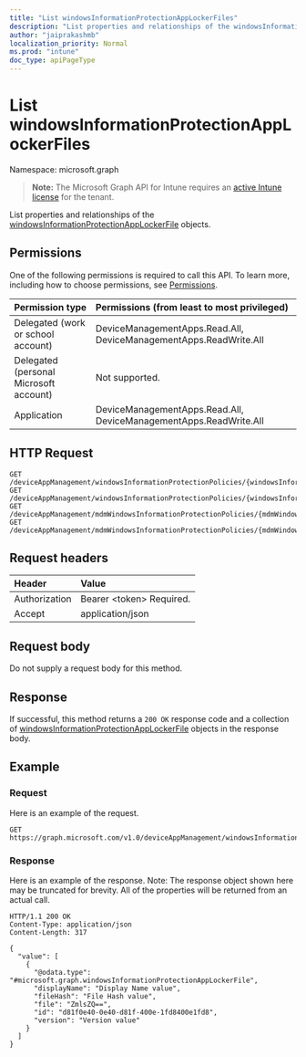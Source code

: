```yaml
---
title: "List windowsInformationProtectionAppLockerFiles"
description: "List properties and relationships of the windowsInformationProtectionAppLockerFile objects."
author: "jaiprakashmb"
localization_priority: Normal
ms.prod: "intune"
doc_type: apiPageType
---
```


# List windowsInformationProtectionAppLockerFiles

Namespace: microsoft.graph

> **Note:** The Microsoft Graph API for Intune requires an [active Intune license](https://go.microsoft.com/fwlink/?linkid=839381) for the tenant.

List properties and relationships of the [windowsInformationProtectionAppLockerFile](../resources/intune-mam-windowsinformationprotectionapplockerfile.md) objects.

## Permissions
One of the following permissions is required to call this API. To learn more, including how to choose permissions, see [Permissions](/graph/permissions-reference).

|Permission type|Permissions (from least to most privileged)|
|:---|:---|
|Delegated (work or school account)|DeviceManagementApps.Read.All, DeviceManagementApps.ReadWrite.All|
|Delegated (personal Microsoft account)|Not supported.|
|Application|DeviceManagementApps.Read.All, DeviceManagementApps.ReadWrite.All|

## HTTP Request
<!-- {
  "blockType": "ignored"
}
-->
``` http
GET /deviceAppManagement/windowsInformationProtectionPolicies/{windowsInformationProtectionPolicyId}/exemptAppLockerFiles
GET /deviceAppManagement/windowsInformationProtectionPolicies/{windowsInformationProtectionPolicyId}/protectedAppLockerFiles
GET /deviceAppManagement/mdmWindowsInformationProtectionPolicies/{mdmWindowsInformationProtectionPolicyId}/exemptAppLockerFiles
GET /deviceAppManagement/mdmWindowsInformationProtectionPolicies/{mdmWindowsInformationProtectionPolicyId}/protectedAppLockerFiles
```

## Request headers
|Header|Value|
|:---|:---|
|Authorization|Bearer &lt;token&gt; Required.|
|Accept|application/json|

## Request body
Do not supply a request body for this method.

## Response
If successful, this method returns a `200 OK` response code and a collection of [windowsInformationProtectionAppLockerFile](../resources/intune-mam-windowsinformationprotectionapplockerfile.md) objects in the response body.

## Example

### Request
Here is an example of the request.

<!-- { "blockType": "request" , "name" : "list_windowsinformationprotectionapplockerfiles" }-->
``` http
GET https://graph.microsoft.com/v1.0/deviceAppManagement/windowsInformationProtectionPolicies/{windowsInformationProtectionPolicyId}/exemptAppLockerFiles
```

### Response
Here is an example of the response. Note: The response object shown here may be truncated for brevity. All of the properties will be returned from an actual call.

<!-- { "blockType": "response" , "@odata.type" : "microsoft.graph.windowsInformationProtectionAppLockerFiles" }-->
``` http
HTTP/1.1 200 OK
Content-Type: application/json
Content-Length: 317

{
  "value": [
    {
      "@odata.type": "#microsoft.graph.windowsInformationProtectionAppLockerFile",
      "displayName": "Display Name value",
      "fileHash": "File Hash value",
      "file": "ZmlsZQ==",
      "id": "d81f0e40-0e40-d81f-400e-1fd8400e1fd8",
      "version": "Version value"
    }
  ]
}
```
